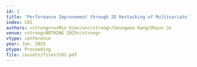 ```yaml
---
id: 1
title: 'Performance Improvement through 2D Restacking of Multivariate Time Series Data'
index: C01
authors: <strong><u>Min Kim</u></strong>/Seungwoo Kang/Ohyun Jo
venue: <strong>NOTHING 2025</strong>
vtype: conference
year: Jun. 2025
ptype: Proceeding
file: /assets/files/C01.pdf
---
```


